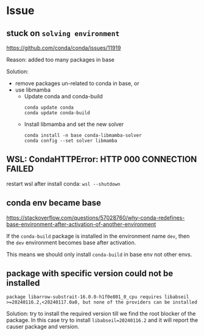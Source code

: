 # Issue

## stuck on `solving environment`
https://github.com/conda/conda/issues/11919

Reason: added too many packages in base

Solution:
- remove packages un-related to conda in base, or
- use libmamba
  - Update conda and conda-build
    ```
    conda update conda
    conda update conda-build
    ```
  - Install libmamba and set the new solver
    ```
    conda install -n base conda-libmamba-solver
    conda config --set solver libmamba
    ```

## WSL: CondaHTTPError: HTTP 000 CONNECTION FAILED
restart wsl after install conda: `wsl --shutdown`

## conda env became base
https://stackoverflow.com/questions/57028760/why-conda-redefines-base-environment-after-activation-of-another-environment

If the `conda-build` package is installed in the environment name `dev`, then the `dev` environment becomes base after activation.

This means we should only install `conda-build` in base env not other envs.

## package with specific version could not be installed
`package libarrow-substrait-16.0.0-h1f0e801_0_cpu requires libabseil >=20240116.2,<20240117.0a0, but none of the providers can be installed`

Solution: try to install the required version till we find the root blocker of the package.
In this case try to install `libabseil=20240116.2` and it will report the causer package and version.

